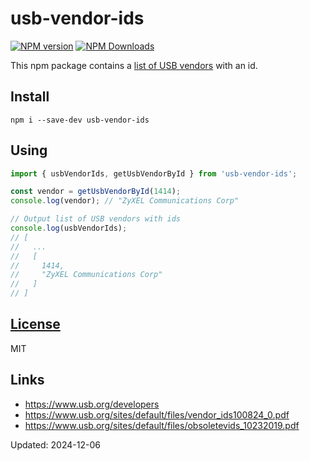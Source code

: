 # usb-vendor-ids
[![NPM version](https://img.shields.io/npm/v/usb-vendor-ids.svg)](https://www.npmjs.com/package/usb-vendor-ids)
[![NPM Downloads](https://img.shields.io/npm/dm/usb-vendor-ids.svg?style=flat)](https://www.npmjs.org/package/usb-vendor-ids)

This npm package contains a [list of USB vendors](https://usb.org) with an id.

## Install
`npm i --save-dev usb-vendor-ids`

## Using
```js
import { usbVendorIds, getUsbVendorById } from 'usb-vendor-ids';

const vendor = getUsbVendorById(1414);
console.log(vendor); // "ZyXEL Communications Corp"

// Output list of USB vendors with ids
console.log(usbVendorIds);
// [
//   ...
//   [
//     1414,
//     "ZyXEL Communications Corp"
//   ]
// ]

```

## [License](./LICENSE)
MIT

## Links
- https://www.usb.org/developers
- https://www.usb.org/sites/default/files/vendor_ids100824_0.pdf
- https://www.usb.org/sites/default/files/obsoletevids_10232019.pdf

Updated: 2024-12-06
